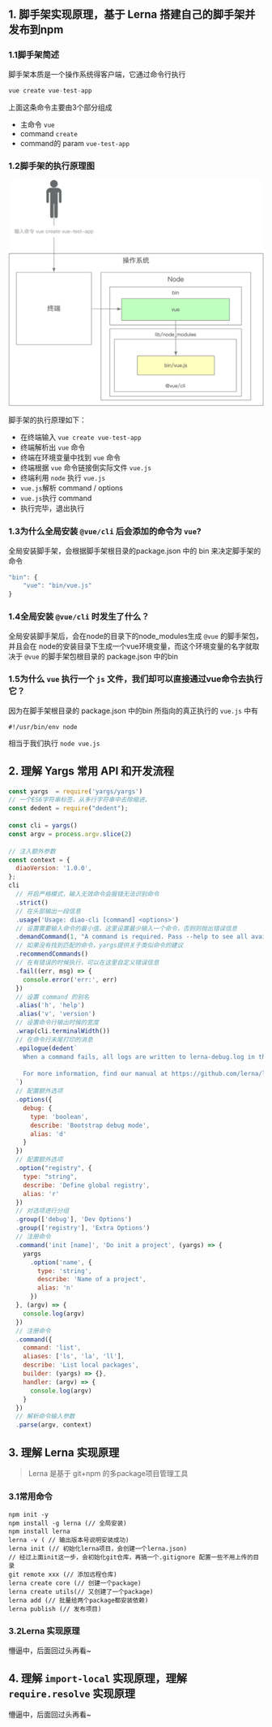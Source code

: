 ## 1. 脚手架实现原理，基于 Lerna 搭建自己的脚手架并发布到npm

### 1.1脚手架简述
脚手架本质是一个操作系统得客户端，它通过命令行执行
```js
vue create vue-test-app
```
上面这条命令主要由3个部分组成
- 主命令 `vue`
- command `create`
- command的 param `vue-test-app`

### 1.2脚手架的执行原理图
![](./images/2.png)

脚手架的执行原理如下：
- 在终端输入 `vue create vue-test-app`
- 终端解析出 `vue` 命令
- 终端在环境变量中找到 `vue` 命令
- 终端根据 `vue` 命令链接倒实际文件 `vue.js`
- 终端利用 `node` 执行 `vue.js`
- `vue.js`解析 command / options
- `vue.js`执行 command
- 执行完毕，退出执行

### 1.3为什么全局安装 `@vue/cli` 后会添加的命令为 `vue`?
全局安装脚手架，会根据脚手架根目录的package.json 中的 bin 来决定脚手架的命令
```js
"bin": {
    "vue": "bin/vue.js"
}
```

### 1.4全局安装 `@vue/cli` 时发生了什么？
全局安装脚手架后，会在node的目录下的node_modules生成 `@vue` 的脚手架包，并且会在 node的安装目录下生成一个vue环境变量，而这个环境变量的名字就取决于 `@vue` 的脚手架包根目录的 package.json 中的bin

### 1.5为什么 `vue` 执行一个 `js` 文件，我们却可以直接通过vue命令去执行它？
因为在脚手架根目录的 package.json 中的bin 所指向的真正执行的 `vue.js` 中有
```
#!/usr/bin/env node
```
相当于我们执行 `node vue.js`



## 2. 理解 Yargs 常用 API 和开发流程
```js
const yargs  = require('yargs/yargs')
// 一个ES6字符串标签，从多行字符串中去除缩进。
const dedent = require("dedent");

const cli = yargs()
const argv = process.argv.slice(2)

// 注入额外参数
const context = {
  diaoVersion: '1.0.0',
};
cli
  // 开启严格模式，输入无效命令会报错无法识别命令
  .strict()
  // 在头部输出一段信息
  .usage('Usage: diao-cli [command] <options>')
  // 设置需要输入命令的最小值，这里设置最少输入一个命令，否则则抛出错误信息
  .demandCommand(1, "A command is required. Pass --help to see all available commands and options.")
  // 如果没有找到匹配的命令，yargs提供关于类似命令的建议
  .recommendCommands()
  // 在有错误的时候执行，可以在这里自定义错误信息
  .fail((err, msg) => {
    console.error('err:', err)
  })
  // 设置 command 的别名
  .alias('h', 'help')
  .alias('v', 'version')
  // 设置命令行输出时候的宽度
  .wrap(cli.terminalWidth())
  // 在命令行末尾打印的消息
  .epilogue(dedent`
    When a command fails, all logs are written to lerna-debug.log in the current working directory.

    For more information, find our manual at https://github.com/lerna/lerna
  `)
  // 配置额外选项
  .options({
    debug: {
      type: 'boolean',
      describe: 'Bootstrap debug mode',
      alias: 'd'
    }
  })
  // 配置额外选项
  .option("registry", {
    type: "string",
    describe: 'Define global registry',
    alias: 'r'
  })
  // 对选项进行分组
  .group(['debug'], 'Dev Options')
  .group(['registry'], 'Extra Options')
  // 注册命令
  .command('init [name]', 'Do init a project', (yargs) => {
    yargs
      .option('name', {
        type: 'string',
        describe: 'Name of a project',
        alias: 'n'
      })
  }, (argv) => {
    console.log(argv)
  })
  // 注册命令
  .command({
    command: 'list',
    aliases: ['ls', 'la', 'll'],
    describe: 'List local packages',
    builder: (yargs) => {},
    handler: (argv) => {
      console.log(argv)
    }
  })
  // 解析命令输入参数
  .parse(argv, context)
```

## 3. 理解 Lerna 实现原理
> Lerna 是基于 git+npm 的多package项目管理工具

### 3.1常用命令
```
npm init -y
npm install -g lerna (// 全局安装)
npm install lerna
lerna -v ( // 输出版本号说明安装成功)
lerna init (// 初始化lerna项目，会创建一个lerna.json)
// 经过上面init这一步，会初始化git仓库，再搞一个.gitignore 配置一些不用上传的目录
git remote xxx (// 添加远程仓库)
lerna create core (// 创建一个package)
lerna create utils(// 又创建了一个package)
lerna add (// 批量给两个package都安装依赖)
lerna publish (// 发布项目)
```
### 3.2Lerna 实现原理
懵逼中，后面回过头再看~



## 4. 理解 ` import-local ` 实现原理，理解 ` require.resolve ` 实现原理
懵逼中，后面回过头再看~

